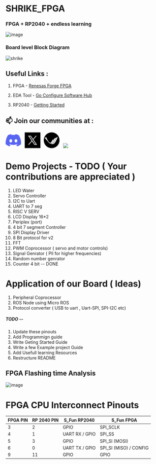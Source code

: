 # SHRIKE_FPGA
### FPGA + RP2040 + endless learning 
![image](https://github.com/user-attachments/assets/6f404ca8-1808-4871-b96a-2030eb391555)

### Board level Block Diagram
 
![shrike](https://github.com/user-attachments/assets/6f585615-6b91-49ec-aa3d-26e50eec5a31)

## Useful Links : 
1. FPGA - [Renesas Forge FPGA ](https://www.renesas.com/en/products/programmable-mixed-signal-asic-ip-products/forgefpga-low-density-fpgas/slg47910-1k-lut-forgefpga)

2. EDA Tool - [Go Configure Software Hub](https://www.renesas.com/en/software-tool/go-configure-software-hub)

3. RP2040 - [Getting Started ](https://projects.raspberrypi.org/en/projects/getting-started-with-the-pico)

## 📫 Join our communities at :
  
   [<img src="./asset/discord-icon.svg" width="10%"/>](https://discord.com/invite/EhQy97CQ9G)  &nbsp; [<img src="./asset/x_icon.png" width="10%"/>](https://x.com/Vicharak_In)  &nbsp; [<img src="./asset/vicharak_icon.png" width="10%"/>](https://discuss.vicharak.in/)  &nbsp; [<img src="https://img.icons8.com/color/48/000000/linkedin.png" width="10%"/>](https://www.linkedin.com/company/vicharak-in)  &nbsp;

# Demo Projects - TODO ( Your contributions are appreciated )  

1. LED Water                         
2. Servo Controller  
3. I2C to Uart 
4. UART to 7 seg  
5. RISC V SERV 
7. LCD Display 16*2 
8. Periplex (port) 
9. 4 bit 7 segment Controller 
10. SPI Display Driver 
11. 8 Bit protocol for v2 
12. FFT 
13. PWM Coprocessor ( servo and motor controls)
14. Signal Genrator  ( Pll for higher frequencies)
15. Random number genrator 
16. Counter 4 bit                                       -- DONE

# Application of our Board ( Ideas) 
 1. Peripheral Coprocessor 
 2. ROS Node using Micro ROS
 3. Protocol converter ( USB to uart ,  Uart-SPI, SPI-I2C etc)

##### TODO --
1. Update these pinouts
2. Add Programmign guide
3. Write Geting Started Guide
4. Write a few Example project Guide
5. Add Usefull learning Resources
6. Restructure README

## FPGA Flashing time Analysis 
![image](https://github.com/user-attachments/assets/3359da79-6886-48a4-9754-b5aa416cc504)


# FPGA CPU Interconnect Pinouts 

<div align="center">

| FPGA PIN | RP 2040 PIN | S_Fun RP2040     | S_Fun FPGA         |
|----------|-------------|------------------|--------------------|
| 3        | 2           | GPIO             | SPI_SCLK           |
| 4        | 1           | UART RX / GPIO   | SPI_SS             |
| 5        | 3           | GPIO             | SPI_SI (MOSI)      |
| 6        | 0           | UART TX / GPIO   | SPI_SI (MISO) / CONFIG |
| 9        | 11          | GPIO             | GPIO               |

</div>


